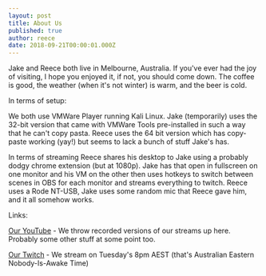 ```yaml
---
layout: post
title: About Us
published: true
author: reece
date: 2018-09-21T00:00:01.000Z
---
```


Jake and Reece both live in Melbourne, Australia. If you've ever had the joy of visiting, I hope you enjoyed it, if not, you should come down. The coffee is good, the weather (when it's not winter) is warm, and the beer is cold.

In terms of setup:

We both use VMWare Player running Kali Linux. Jake (temporarily) uses the 32-bit version that came with VMWare Tools pre-installed in such a way that he can't copy pasta. Reece uses the 64 bit version which has copy-paste working (yay!) but seems to lack a bunch of stuff Jake's has.

In terms of streaming Reece shares his desktop to Jake using a probably dodgy chrome extension (but at 1080p). Jake has that open in fullscreen on one monitor and his VM on the other then uses hotkeys to switch between scenes in OBS for each monitor and streams everything to twitch. Reece uses a Rode NT-USB, Jake uses some random mic that Reece gave him, and it all somehow works.

Links:

[Our YouTube](https://www.youtube.com/channel/UCBE5zF0VuDwn2-cAMNBJvkA) - We throw recorded versions of our streams up here. Probably some other stuff at some point too.

[Our Twitch](https://www.twitch.tv/thosearetheguys) - We stream on Tuesday's 8pm AEST (that's Australian Eastern Nobody-Is-Awake Time)
